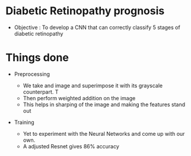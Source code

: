 # Diabetic Retinopathy prognosis
* Objective : To develop a CNN that can correctly classify 5 stages of diabetic retinopathy

# Things done
- Preprocessing
   * We take and image and superimpose it with its grayscale counterpart. T
   * Then perform weighted addition on the image
   * This helps in sharping of the image and making the features stand out

- Training 
    * Yet to experiment with the Neural Networks and come up with our own. 
    * A adjusted Resnet gives 86% accuracy
    
